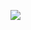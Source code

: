 <p>
  <a href="https://discord.com/users/566541776815390730">
    <img src="https://discord.c99.nl/widget/theme-5/566541776815390730.png"/>
  </a>
</p>
